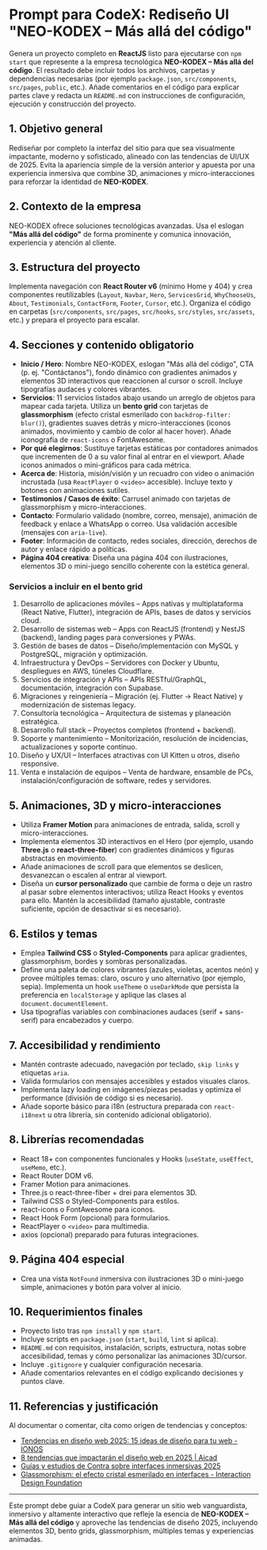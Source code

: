 # Prompt para CodeX: Rediseño UI "NEO-KODEX – Más allá del código"

Genera un proyecto completo en **ReactJS** listo para ejecutarse con `npm start` que represente a la empresa tecnológica **NEO-KODEX – Más allá del código**. El resultado debe incluir todos los archivos, carpetas y dependencias necesarias (por ejemplo `package.json`, `src/components`, `src/pages`, `public`, etc.). Añade comentarios en el código para explicar partes clave y redacta un `README.md` con instrucciones de configuración, ejecución y construcción del proyecto.

## 1. Objetivo general
Rediseñar por completo la interfaz del sitio para que sea visualmente impactante, moderno y sofisticado, alineado con las tendencias de UI/UX de 2025. Evita la apariencia simple de la versión anterior y apuesta por una experiencia inmersiva que combine 3D, animaciones y micro-interacciones para reforzar la identidad de **NEO-KODEX**.

## 2. Contexto de la empresa
NEO-KODEX ofrece soluciones tecnológicas avanzadas. Usa el eslogan **"Más allá del código"** de forma prominente y comunica innovación, experiencia y atención al cliente.

## 3. Estructura del proyecto
Implementa navegación con **React Router v6** (mínimo Home y 404) y crea componentes reutilizables (`Layout`, `Navbar`, `Hero`, `ServicesGrid`, `WhyChooseUs`, `About`, `Testimonials`, `ContactForm`, `Footer`, `Cursor`, etc.). Organiza el código en carpetas (`src/components`, `src/pages`, `src/hooks`, `src/styles`, `src/assets`, etc.) y prepara el proyecto para escalar.

## 4. Secciones y contenido obligatorio
- **Inicio / Hero**: Nombre NEO-KODEX, eslogan "Más allá del código", CTA (p. ej. "Contáctanos"), fondo dinámico con gradientes animados y elementos 3D interactivos que reaccionen al cursor o scroll. Incluye tipografías audaces y colores vibrantes.
- **Servicios**: 11 servicios listados abajo usando un arreglo de objetos para mapear cada tarjeta. Utiliza un **bento grid** con tarjetas de **glassmorphism** (efecto cristal esmerilado con `backdrop-filter: blur()`), gradientes suaves detrás y micro-interacciones (iconos animados, movimiento y cambio de color al hacer hover). Añade iconografía de `react-icons` o FontAwesome.
- **Por qué elegirnos**: Sustituye tarjetas estáticas por contadores animados que incrementen de 0 a su valor final al entrar en el viewport. Añade iconos animados o mini-gráficos para cada métrica.
- **Acerca de**: Historia, misión/visión y un recuadro con video o animación incrustada (usa `ReactPlayer` o `<video>` accesible). Incluye texto y botones con animaciones sutiles.
- **Testimonios / Casos de éxito**: Carrusel animado con tarjetas de glassmorphism y micro-interacciones.
- **Contacto**: Formulario validado (nombre, correo, mensaje), animación de feedback y enlace a WhatsApp o correo. Usa validación accesible (mensajes con `aria-live`).
- **Footer**: Información de contacto, redes sociales, dirección, derechos de autor y enlace rápido a políticas.
- **Página 404 creativa**: Diseña una página 404 con ilustraciones, elementos 3D o mini-juego sencillo coherente con la estética general.

### Servicios a incluir en el bento grid
1. Desarrollo de aplicaciones móviles – Apps nativas y multiplataforma (React Native, Flutter), integración de APIs, bases de datos y servicios cloud.
2. Desarrollo de sistemas web – Apps con ReactJS (frontend) y NestJS (backend), landing pages para conversiones y PWAs.
3. Gestión de bases de datos – Diseño/implementación con MySQL y PostgreSQL, migración y optimización.
4. Infraestructura y DevOps – Servidores con Docker y Ubuntu, despliegues en AWS, túneles Cloudflare.
5. Servicios de integración y APIs – APIs RESTful/GraphQL, documentación, integración con Supabase.
6. Migraciones y reingeniería – Migración (ej. Flutter → React Native) y modernización de sistemas legacy.
7. Consultoría tecnológica – Arquitectura de sistemas y planeación estratégica.
8. Desarrollo full stack – Proyectos completos (frontend + backend).
9. Soporte y mantenimiento – Monitorización, resolución de incidencias, actualizaciones y soporte continuo.
10. Diseño y UX/UI – Interfaces atractivas con UI Kitten u otros, diseño responsive.
11. Venta e instalación de equipos – Venta de hardware, ensamble de PCs, instalación/configuración de software, redes y servidores.

## 5. Animaciones, 3D y micro-interacciones
- Utiliza **Framer Motion** para animaciones de entrada, salida, scroll y micro-interacciones.
- Implementa elementos 3D interactivos en el Hero (por ejemplo, usando **Three.js** o **react-three-fiber**) con gradientes dinámicos y figuras abstractas en movimiento.
- Añade animaciones de scroll para que elementos se deslicen, desvanezcan o escalen al entrar al viewport.
- Diseña un **cursor personalizado** que cambie de forma o deje un rastro al pasar sobre elementos interactivos; utiliza React Hooks y eventos para ello. Mantén la accesibilidad (tamaño ajustable, contraste suficiente, opción de desactivar si es necesario).

## 6. Estilos y temas
- Emplea **Tailwind CSS** o **Styled-Components** para aplicar gradientes, glassmorphism, bordes y sombras personalizadas.
- Define una paleta de colores vibrantes (azules, violetas, acentos neón) y provee múltiples temas: claro, oscuro y uno alternativo (por ejemplo, sepia). Implementa un hook `useTheme` o `useDarkMode` que persista la preferencia en `localStorage` y aplique las clases al `document.documentElement`.
- Usa tipografías variables con combinaciones audaces (serif + sans-serif) para encabezados y cuerpo.

## 7. Accesibilidad y rendimiento
- Mantén contraste adecuado, navegación por teclado, `skip links` y etiquetas `aria`.
- Valida formularios con mensajes accesibles y estados visuales claros.
- Implementa lazy loading en imágenes/piezas pesadas y optimiza el performance (división de código si es necesario).
- Añade soporte básico para i18n (estructura preparada con `react-i18next` u otra librería, sin contenido adicional obligatorio).

## 8. Librerías recomendadas
- React 18+ con componentes funcionales y Hooks (`useState`, `useEffect`, `useMemo`, etc.).
- React Router DOM v6.
- Framer Motion para animaciones.
- Three.js o react-three-fiber + drei para elementos 3D.
- Tailwind CSS o Styled-Components para estilos.
- react-icons o FontAwesome para iconos.
- React Hook Form (opcional) para formularios.
- ReactPlayer o `<video>` para multimedia.
- axios (opcional) preparado para futuras integraciones.

## 9. Página 404 especial
- Crea una vista `NotFound` inmersiva con ilustraciones 3D o mini-juego simple, animaciones y botón para volver al inicio.

## 10. Requerimientos finales
- Proyecto listo tras `npm install` y `npm start`.
- Incluye scripts en `package.json` (`start`, `build`, `lint` si aplica).
- `README.md` con requisitos, instalación, scripts, estructura, notas sobre accesibilidad, temas y cómo personalizar las animaciones 3D/cursor.
- Incluye `.gitignore` y cualquier configuración necesaria.
- Añade comentarios relevantes en el código explicando decisiones y puntos clave.

## 11. Referencias y justificación
Al documentar o comentar, cita como origen de tendencias y conceptos:
- [Tendencias en diseño web 2025: 15 ideas de diseño para tu web - IONOS](https://www.ionos.com/es-us/digitalguide/paginas-web/diseno-web/tendencias-de-diseno-web/)
- [8 tendencias que impactarán el diseño web en 2025 | Aicad](https://www.aicad.es/8-tendencias-que-impactaran-el-diseno-web-en-2025)
- [Guías y estudios de Contra sobre interfaces inmersivas 2025](https://contra.com)
- [Glassmorphism: el efecto cristal esmerilado en interfaces - Interaction Design Foundation](https://www.interaction-design.org/literature/topics/glassmorphism)

---
Este prompt debe guiar a CodeX para generar un sitio web vanguardista, inmersivo y altamente interactivo que refleje la esencia de **NEO-KODEX – Más allá del código** y aproveche las tendencias de diseño 2025, incluyendo elementos 3D, bento grids, glassmorphism, múltiples temas y experiencias animadas.
